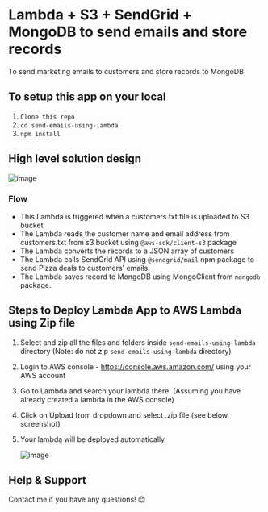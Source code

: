 # Lambda + S3 + SendGrid + MongoDB to send emails and store records
To send marketing emails to customers and store records to MongoDB

## To setup this app on your local
1. `Clone this repo`
2. `cd send-emails-using-lambda`
3. `npm install`

## High level solution design
![image](https://github.com/user-attachments/assets/7aa5ead4-d149-4566-b203-a22f3900fc95)
### Flow
- This Lambda is triggered when a customers.txt file is uploaded to S3 bucket
- The Lambda reads the customer name and email address from customers.txt from s3 bucket using `@aws-sdk/client-s3` package
- The Lambda converts the records to a JSON array of customers
- The Lambda calls SendGrid API using `@sendgrid/mail` npm package to send Pizza deals to customers' emails.
- The Lambda saves record to MongoDB using MongoClient from `mongodb` package.

## Steps to Deploy Lambda App to AWS Lambda using Zip file
1. Select and zip all the files and folders inside `send-emails-using-lambda` directory (Note: do not zip `send-emails-using-lambda` directory)
2. Login to AWS console - https://console.aws.amazon.com/ using your AWS account
3. Go to Lambda and search your lambda there. (Assuming you have already created a lambda in the AWS console)
4. Click on Upload from dropdown and select .zip file (see below screenshot)
5. Your lambda will be deployed automatically

   ![image](https://github.com/user-attachments/assets/e012b14e-1ae5-4dcc-adc9-8ac4b657b5d0)


## Help & Support
Contact me if you have any questions! 😊
